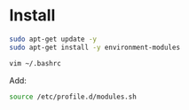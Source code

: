 # Install

```bash
sudo apt-get update -y
sudo apt-get install -y environment-modules

vim ~/.bashrc
```
Add:
```bash
source /etc/profile.d/modules.sh
```

